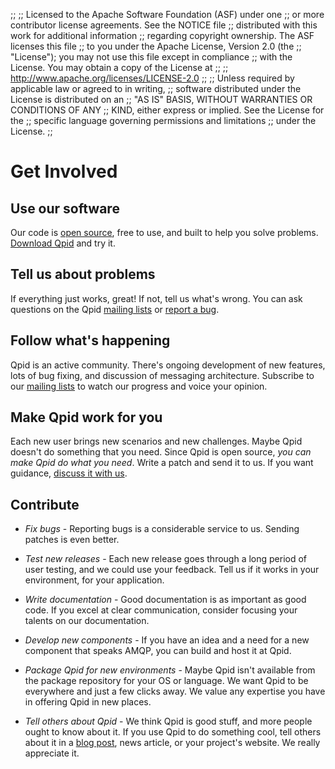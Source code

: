 ;;
;; Licensed to the Apache Software Foundation (ASF) under one
;; or more contributor license agreements.  See the NOTICE file
;; distributed with this work for additional information
;; regarding copyright ownership.  The ASF licenses this file
;; to you under the Apache License, Version 2.0 (the
;; "License"); you may not use this file except in compliance
;; with the License.  You may obtain a copy of the License at
;; 
;;   http://www.apache.org/licenses/LICENSE-2.0
;; 
;; Unless required by applicable law or agreed to in writing,
;; software distributed under the License is distributed on an
;; "AS IS" BASIS, WITHOUT WARRANTIES OR CONDITIONS OF ANY
;; KIND, either express or implied.  See the License for the
;; specific language governing permissions and limitations
;; under the License.
;;

# Get Involved

## Use our software

Our code is [open source](http://www.apache.org/licenses/LICENSE-2.0),
free to use, and built to help you solve problems.
[Download Qpid](@site-url@/download.html) and try it.

## Tell us about problems

If everything just works, great!  If not, tell us what's wrong.  You
can ask questions on the Qpid
[mailing lists](@site-url@/discussion.html#mailing-lists) or
[report a bug](@site-url@/issues.html#report-a-bug).

## Follow what's happening

Qpid is an active community.  There's ongoing development of new
features, lots of bug fixing, and discussion of messaging
architecture.  Subscribe to our
[mailing lists](@site-url@/discussion.html#subscribe) to watch our
progress and voice your opinion.

## Make Qpid work for you

Each new user brings new scenarios and new challenges.  Maybe Qpid
doesn't do something that you need.  Since Qpid is open source, *you
can make Qpid do what you need*.  Write a patch and send it to us.  If
you want guidance, [discuss it with us](@site-url@/discussion.html).

## Contribute

 - *Fix bugs* - Reporting bugs is a considerable service to us.
   Sending patches is even better.

 - *Test new releases* - Each new release goes through a long period
   of user testing, and we could use your feedback.  Tell us if it
   works in your environment, for your application.

 - *Write documentation* - Good documentation is as important as good
   code.  If you excel at clear communication, consider focusing your
   talents on our documentation.

 - *Develop new components* - If you have an idea and a need for a new
   component that speaks AMQP, you can build and host it at Qpid.

 - *Package Qpid for new environments* - Maybe Qpid isn't available
   from the package repository for your OS or language.  We want Qpid
   to be everywhere and just a few clicks away.  We value any
   expertise you have in offering Qpid in new places.

 - *Tell others about Qpid* - We think Qpid is good stuff, and more
   people ought to know about it.  If you use Qpid to do something
   cool, tell others about it in a
   [blog post](@site-url@/resources.html#blogs), news article, or your
   project's website.  We really appreciate it.
